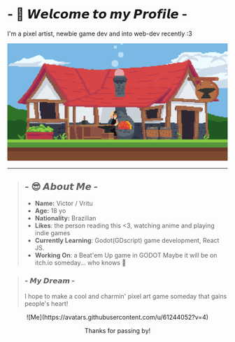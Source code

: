 
<!--
**VrituuRuby/VrituuRuby** is a ✨ _special_ ✨ repository because its `README.md` (this file) appears on your GitHub profile.
Here are some ideas to get you started:
- 🔭 I’m currently working on ...
- 🌱 I’m currently learning ...
- 👯 I’m looking to collaborate on ...
- 🤔 I’m looking for help with ...
- 💬 Ask me about ...
- 📫 How to reach me: ...
- 😄 Pronouns: ...
- ⚡ Fun fact: ...
If you reading this, I love you.
-->

# - 🤠 𝙒𝙚𝙡𝙘𝙤𝙢𝙚 𝙩𝙤 𝙢𝙮 𝙋𝙧𝙤𝙛𝙞𝙡𝙚 -

I'm a pixel artist, newbie game dev and into web-dev recently :3

![Some of my pixelart](https://github.com/VrituuRuby/VrituuRuby/blob/main/blacksmith2.gif)

---

>## - 😎 𝘼𝙗𝙤𝙪𝙩 𝙈𝙚 -
>
>- **Name:** Victor / Vritu
>- **Age:** 18 yo
>- **Nationality:** Brazilian
>- **Likes**: the person reading this <3, watching anime and playing indie games
>- **Currently Learning**: Godot(GDscript) game development, React JS.
>- **Working On**: a Beat'em Up game in GODOT Maybe it will be on itch.io someday... who knows 🦦

> ### - 𝙈𝙮 𝘿𝙧𝙚𝙖𝙢 -
> I hope to make a cool and charmin' pixel art game someday that gains people's heart!

<div align='center'>
![Me](https://avatars.githubusercontent.com/u/61244052?v=4)

Thanks for passing by!
</div>


